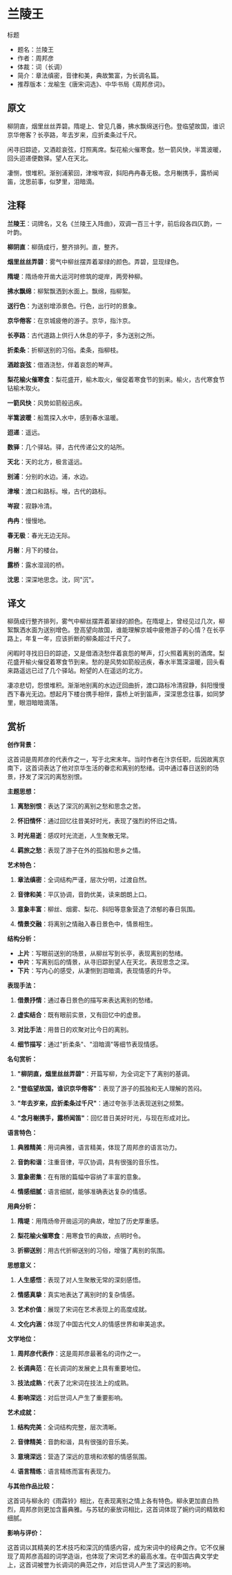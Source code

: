 <!--
 * @Author: ylmzfun ylmzfun@163.com
 * @Date: 2025-10-04 07:38:51
 * @LastEditors: ylmzfun ylmzfun@163.com
 * @LastEditTime: 2025-10-04 07:38:51
 * @FilePath: /Users/ylmzfun/Documents/study/note/poetry/诗词/词/兰陵王.md
 * @Description: 古文辞章汇编 - 传承中华文化经典
-->

# 兰陵王

标题
- 题名：兰陵王
- 作者：周邦彦
- 体裁：词（长调）
- 简介：章法缜密，音律和美，典故繁富，为长调名篇。
- 推荐版本：龙榆生《唐宋词选》、中华书局《周邦彦词》。

## 原文

柳阴直，烟里丝丝弄碧。隋堤上、曾见几番，拂水飘绵送行色。登临望故国，谁识京华倦客？长亭路，年去岁来，应折柔条过千尺。

闲寻旧踪迹，又酒趁哀弦，灯照离席。梨花榆火催寒食。愁一箭风快，半篙波暖，回头迢递便数驿。望人在天北。

凄恻，恨堆积。渐别浦萦回，津堠岑寂，斜阳冉冉春无极。念月榭携手，露桥闻笛，沈思前事，似梦里，泪暗滴。

## 注释

**兰陵王**：词牌名，又名《兰陵王入阵曲》，双调一百三十字，前后段各四仄韵，一叶韵。

**柳阴直**：柳荫成行，整齐排列。直，整齐。

**烟里丝丝弄碧**：雾气中柳丝摆弄着翠绿的颜色。弄碧，显现绿色。

**隋堤**：隋炀帝开凿大运河时修筑的堤岸，两旁种柳。

**拂水飘绵**：柳絮飘洒到水面上。飘绵，指柳絮。

**送行色**：为送别增添景色。行色，出行时的景象。

**京华倦客**：在京城疲倦的游子。京华，指汴京。

**长亭路**：古代道路上供行人休息的亭子，多为送别之所。

**折柔条**：折柳送别的习俗。柔条，指柳枝。

**酒趁哀弦**：借酒浇愁，伴着哀怨的琴声。

**梨花榆火催寒食**：梨花盛开，榆木取火，催促着寒食节的到来。榆火，古代寒食节钻榆木取火。

**一箭风快**：风势如箭般迅疾。

**半篙波暖**：船篙探入水中，感到春水温暖。

**迢递**：遥远。

**数驿**：几个驿站。驿，古代传递公文的站所。

**天北**：天的北方，极言遥远。

**别浦**：分别的水边。浦，水边。

**津堠**：渡口和路标。堠，古代的路标。

**岑寂**：寂静冷清。

**冉冉**：慢慢地。

**春无极**：春光无边无际。

**月榭**：月下的楼台。

**露桥**：露水湿润的桥。

**沈思**：深深地思念。沈，同"沉"。

## 译文

柳荫成行整齐排列，雾气中柳丝摆弄着翠绿的颜色。在隋堤上，曾经见过几次，柳絮飘洒水面为送别增色。登高望向故国，谁能理解京城中疲倦游子的心情？在长亭路上，年复一年，应该折断的柳条超过千尺了。

闲暇时寻找旧日的踪迹，又是借酒浇愁伴着哀怨的琴声，灯火照着离别的酒席。梨花盛开榆火催促着寒食节到来。愁的是风势如箭般迅疾，春水半篙深温暖，回头看来路遥远已过了几个驿站。盼望的人在遥远的北方。

凄凉悲切，怨恨堆积。渐渐地别离的水边迂回曲折，渡口路标冷清寂静，斜阳慢慢西下春光无边。想起月下楼台携手相伴，露桥上听到笛声，深深思念往事，如同梦里，眼泪暗暗滴落。

## 赏析

**创作背景：**

这首词是周邦彦的代表作之一，写于北宋末年。当时作者在汴京任职，后因故离京南下，这首词表达了他对京华生活的眷恋和离别的愁绪。词中通过春日送别的场景，抒发了深沉的离愁别恨。

**主题思想：**

1. **离愁别恨**：表达了深沉的离别之愁和思念之苦。

2. **怀旧情怀**：通过回忆往昔美好时光，表现了强烈的怀旧之情。

3. **时光易逝**：感叹时光流逝，人生聚散无常。

4. **羁旅之愁**：表现了游子在外的孤独和思乡之情。

**艺术特色：**

1. **章法缜密**：全词结构严谨，层次分明，过渡自然。

2. **音律和美**：平仄协调，音韵优美，读来朗朗上口。

3. **意象丰富**：柳丝、烟雾、梨花、斜阳等意象营造了浓郁的春日氛围。

4. **情景交融**：将离别之情融入春日景色中，情景相生。

**结构分析：**

- **上片**：写眼前送别的场景，从柳丝写到长亭，表现离别的愁绪。
- **中片**：写离别后的情景，从寻旧踪到望人在天北，表现思念之深。
- **下片**：写内心的感受，从凄恻到泪暗滴，表现情感的升华。

**表现手法：**

1. **借景抒情**：通过春日景色的描写来表达离别的愁绪。

2. **虚实结合**：既有眼前实景，又有回忆中的虚景。

3. **对比手法**：用昔日的欢聚对比今日的离别。

4. **细节描写**：通过"折柔条"、"泪暗滴"等细节表现情感。

**名句赏析：**

1. **"柳阴直，烟里丝丝弄碧"**：开篇写柳，为全词定下了离别的基调。

2. **"登临望故国，谁识京华倦客"**：表现了游子的孤独和无人理解的苦闷。

3. **"年去岁来，应折柔条过千尺"**：通过夸张手法表现送别之频繁。

4. **"念月榭携手，露桥闻笛"**：回忆昔日美好时光，与现在形成对比。

**语言特色：**

1. **典雅精美**：用词典雅，语言精美，体现了周邦彦的语言功力。

2. **音韵和谐**：注重音律，平仄协调，具有很强的音乐性。

3. **意象密集**：在有限的篇幅中容纳了丰富的意象。

4. **情感细腻**：语言细腻，能够准确表达复杂的情感。

**用典分析：**

1. **隋堤**：用隋炀帝开凿运河的典故，增加了历史厚重感。

2. **梨花榆火催寒食**：用寒食节的典故，点明时令。

3. **折柳送别**：用古代折柳送别的习俗，增强了离别的氛围。

**思想意义：**

1. **人生感悟**：表现了对人生聚散无常的深刻感悟。

2. **情感真挚**：真实地表达了离别时的复杂情感。

3. **艺术价值**：展现了宋词在艺术表现上的高度成就。

4. **文化内涵**：体现了中国古代文人的情感世界和审美追求。

**文学地位：**

1. **周邦彦代表作**：这是周邦彦最著名的词作之一。

2. **长调典范**：在长调词的发展史上具有重要地位。

3. **技法成熟**：代表了北宋词在技法上的成熟。

4. **影响深远**：对后世词人产生了重要影响。

**艺术成就：**

1. **结构完美**：全词结构完整，层次清晰。

2. **音律精美**：音韵和谐，具有很强的音乐美。

3. **意境深远**：营造了深远的意境和浓郁的情感氛围。

4. **语言精练**：语言精练而富有表现力。

**与其他作品比较：**

这首词与柳永的《雨霖铃》相比，在表现离别之情上各有特色。柳永更加直白热烈，周邦彦则更加含蓄典雅。与苏轼的豪放词相比，这首词体现了婉约词的精致和细腻。

**影响与评价：**

这首词以其精美的艺术技巧和深沉的情感内容，成为宋词中的经典之作。它不仅展现了周邦彦高超的词学造诣，也体现了宋词艺术的最高水准。在中国古典文学史上，这首词被誉为长调词的典范之作，对后世词人产生了深远的影响。
